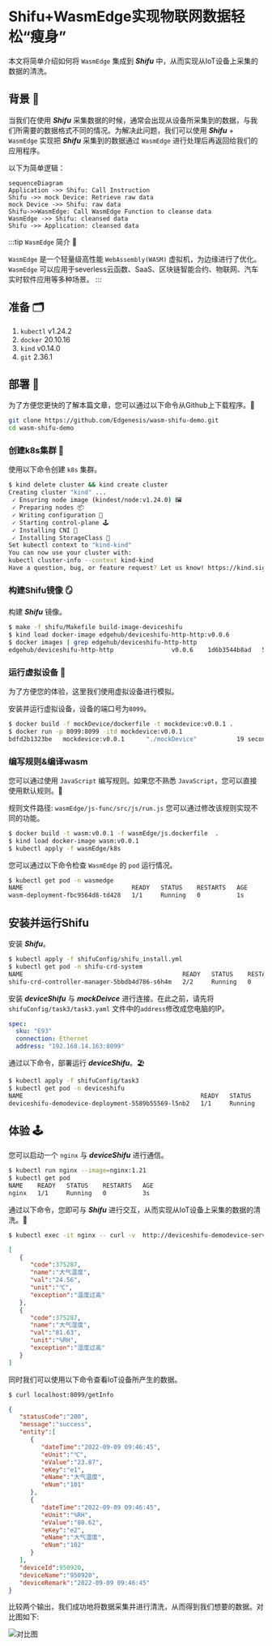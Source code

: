 # Shifu+WasmEdge实现物联网数据轻松“瘦身”

本文将简单介绍如何将 `WasmEdge` 集成到 ***Shifu*** 中，从而实现从IoT设备上采集的数据的清洗。

## 背景 🌇

当我们在使用 ***Shifu*** 采集数据的时候，通常会出现从设备所采集到的数据，与我们所需要的数据格式不同的情况。为解决此问题，我们可以使用 ***Shifu*** + `WasmEdge` 实现把 ***Shifu*** 采集到的数据通过 `WasmEdge` 进行处理后再返回给我们的应用程序。

以下为简单逻辑：

```mermaid
sequenceDiagram
Application ->> Shifu: Call Instruction
Shifu ->> mock Device: Retrieve raw data
mock Device ->> Shifu: raw data
Shifu->>WasmEdge: Call WasmEdge Function to cleanse data
WasmEdge ->> Shifu: cleansed data
Shifu ->> Application: cleansed data
```

:::tip `WasmEdge` 简介 🏬

`WasmEdge` 是一个轻量级高性能 `WebAssembly(WASM)` 虚拟机，为边缘进行了优化。`WasmEdge` 可以应用于severless云函数、SaaS、区块链智能合约、物联网、汽车实时软件应用等多种场景。
:::

## 准备 🗂

1. `kubectl` v1.24.2
2. `docker` 20.10.16
3. `kind` v0.14.0
4. `git` 2.36.1

## 部署 🔨

为了方便您更快的了解本篇文章，您可以通过以下命令从Github上下载程序。🚀

```bash 
git clone https://github.com/Edgenesis/wasm-shifu-demo.git
cd wasm-shifu-demo
```

### 创建k8s集群 🐝

使用以下命令创建 `k8s` 集群。

```bash
$ kind delete cluster && kind create cluster
Creating cluster "kind" ...
 ✓ Ensuring node image (kindest/node:v1.24.0) 🖼
 ✓ Preparing nodes 📦  
 ✓ Writing configuration 📜 
 ✓ Starting control-plane 🕹️ 
 ✓ Installing CNI 🔌 
 ✓ Installing StorageClass 💾 
Set kubectl context to "kind-kind"
You can now use your cluster with:
kubectl cluster-info --context kind-kind
Have a question, bug, or feature request? Let us know! https://kind.sigs.k8s.io/#community 🙂
```

### 构建Shifu镜像  🪞

构建 ***Shifu*** 镜像。

```bash
$ make -f shifu/Makefile build-image-deviceshifu
$ kind load docker-image edgehub/deviceshifu-http-http:v0.0.6
$ docker images | grep edgehub/deviceshifu-http-http 
edgehub/deviceshifu-http-http                v0.0.6    1d6b3544b8ad   54 minutes ago   36.1MB
```

### 运行虚拟设备 🔌

为了方便您的体验，这里我们使用虚拟设备进行模拟。 

安装并运行虚拟设备，设备的端口号为`8099`。

```bash
$ docker build -f mockDevice/dockerfile -t mockdevice:v0.0.1 .
$ docker run -p 8099:8099 -itd mockdevice:v0.0.1 
bdfd2b1323be   mockdevice:v0.0.1      "./mockDevice"           19 seconds ago      Up 18 seconds      0.0.0.0:8099->8099/tcp      admiring_feistel
```

### 编写规则&编译wasm

您可以通过使用 `JavaScript` 编写规则。如果您不熟悉 `JavaScript`，您可以直接使用默认规则。🥮  

规则文件路径: `wasmEdge/js-func/src/js/run.js` 您可以通过修改该规则实现不同的功能。

```bash
$ docker build -t wasm:v0.0.1 -f wasmEdge/js.dockerfile  .
$ kind load docker-image wasm:v0.0.1
$ kubectl apply -f wasmEdge/k8s
```

您可以通过以下命令检查 `WasmEdge` 的 `pod` 运行情况。

```bash
$ kubectl get pod -n wasmedge
NAME                              READY   STATUS    RESTARTS   AGE
wasm-deployment-fbc9564d8-td428   1/1     Running   0          1s
```

## 安装并运行Shifu

安装 ***Shifu***。

```bash
$ kubectl apply -f shifuConfig/shifu_install.yml
$ kubectl get pod -n shifu-crd-system
NAME                                            READY   STATUS    RESTARTS   AGE
shifu-crd-controller-manager-5bbdb4d786-s6h4m   2/2     Running   0          1s
```

安装 ***deviceShifu*** 与 ***mockDeivce*** 进行连接。在此之前，请先将`shifuConfig/task3/task3.yaml` 文件中的`address`修改成您电脑的IP。

```yaml
spec:
  sku: "E93"
  connection: Ethernet
  address: "192.168.14.163:8099"
```

通过以下命令，部署运行 ***deviceShifu***。🏖

```bash
$ kubectl apply -f shifuConfig/task3
$ kubectl get pod -n deviceshifu
NAME                                                 READY   STATUS    RESTARTS   AGE
deviceshifu-demodevice-deployment-5589b55569-l5nb2   1/1     Running   0          4s
```

## 体验 🕹

您可以启动一个 `nginx` 与 ***deviceShifu*** 进行通信。

```bash
$ kubectl run nginx --image=nginx:1.21
$ kubectl get pod 
NAME    READY   STATUS    RESTARTS   AGE
nginx   1/1     Running   0          3s
```

通过以下命令，您即可与 ***Shifu*** 进行交互，从而实现从IoT设备上采集的数据的清洗。🛁

```bash
$ kubectl exec -it nginx -- curl -v  http://deviceshifu-demodevice-service.deviceshifu.svc.cluster.local/get_info;echo
```

```json
[
   {
      "code":375287,
      "name":"大气温度",
      "val":"24.56",
      "unit":"℃",
      "exception":"温度过高"
   },
   {
      "code":375287,
      "name":"大气湿度",
      "val":"81.63",
      "unit":"%RH",
      "exception":"湿度过高"
   }
]
```

同时我们可以使用以下命令查看IoT设备所产生的数据。

```bash
$ curl localhost:8099/getInfo
```

```json
{
   "statusCode":"200",
   "message":"success",
   "entity":[
      {
         "dateTime":"2022-09-09 09:46:45",
         "eUnit":"℃",
         "eValue":"23.87",
         "eKey":"e1",
         "eName":"大气温度",
         "eNum":"101"
      },
      {
         "dateTime":"2022-09-09 09:46:45",
         "eUnit":"%RH",
         "eValue":"80.62",
         "eKey":"e2",
         "eName":"大气湿度",
         "eNum":"102"
      }
   ],
   "deviceId":950920,
   "deviceName":"950920",
   "deviceRemark":"2022-09-09 09:46:45"
}
```

比较两个输出，我们成功地将数据采集并进行清洗，从而得到我们想要的数据。对比图如下:

![对比图](/blog-220915/data-zh.png)
